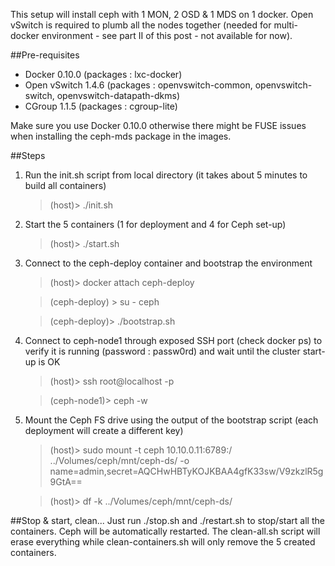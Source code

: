 This setup will install ceph with 1 MON, 2 OSD & 1 MDS on 1 docker.
Open vSwitch is required to plumb all the nodes together (needed for multi-docker environment - see part II of this post - not available for now).

##Pre-requisites

- Docker 0.10.0 (packages : lxc-docker)
- Open vSwitch 1.4.6 (packages : openvswitch-common, openvswitch-switch, openvswitch-datapath-dkms)
- CGroup 1.1.5 (packages : cgroup-lite)

Make sure you use Docker 0.10.0 otherwise there might be FUSE issues when installing the ceph-mds package in the images.


##Steps

1. Run the init.sh script from local directory (it takes about 5 minutes to build all containers) 
	> (host)> ./init.sh

2. Start the 5 containers (1 for deployment and 4 for Ceph set-up)
	> (host)> ./start.sh

3. Connect to the ceph-deploy container and bootstrap the environment
	> (host)> docker attach ceph-deploy

	> (ceph-deploy) > su - ceph

	> (ceph-deploy)> ./bootstrap.sh


4. Connect to ceph-node1 through exposed SSH port (check docker ps) to verify it is running (password : passw0rd) and wait until the cluster start-up is OK
	> (host)> ssh root@localhost -p <exposed port for ceph-node1>

	> (ceph-node1)> ceph -w

5. Mount the Ceph FS drive using the output of the bootstrap script (each deployment will create a different key)
	> (host)> sudo mount -t ceph 10.10.0.11:6789:/ ../Volumes/ceph/mnt/ceph-ds/ -o name=admin,secret=AQCHwHBTyKOJKBAA4gfK33sw/V9zkzlR5g9GtA==

	> (host)> df -k ../Volumes/ceph/mnt/ceph-ds/


##Stop & start, clean... 
Just run ./stop.sh and ./restart.sh to stop/start all the containers. Ceph will be automatically restarted.
The clean-all.sh script will erase everything while clean-containers.sh will only remove the 5 created containers.

